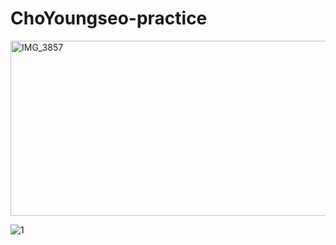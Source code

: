 # ChoYoungseo-practice
<img width="1564" height="280" alt="IMG_3857" src="https://github.com/user-attachments/assets/73b01de0-db79-4ba8-a2ed-2f7627ffecee" />

![1](https://github.com/user-attachments/assets/d9fdb6dc-4143-493f-80f5-942b163fafef)
